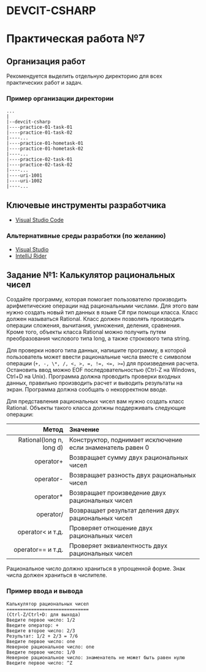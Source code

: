 # DEVCIT-CSHARP
Практическая работа №7
======================

## Организация работ

Рекомендуется выделить отдельную директорию для всех практических работ и задач.

### Пример организации директории

```
...
|
|--devcit-csharp
|----practice-01-task-01
|----practice-01-task-02
|----...
|----practice-01-hometask-01
|----practice-01-hometask-02
|----...
|----practice-02-task-01
|----practice-02-task-02
|----...
|----uri-1001
|----uri-1002
|----...
```

## Ключевые инструменты разработчика

* [Visual Studio Code](https://code.visualstudio.com)

### Альтернативные среды разработки (по желанию)

* [Visual Studio](https://visualstudio.microsoft.com)
* [IntelliJ Rider](https://www.jetbrains.com/rider)

## Задание №1: Калькулятор рациональных чисел

Создайте программу, которая помогает пользователю производить арифметические операции
над рациональными числами. Для этого вам нужно создать новый тип данных в языке C#
при помощи класса. Класс должен называться Rational. Класс должен позволять производить
операции сложения, вычитания, умножения, деления, сравнения. Кроме того, объекты класса
Rational можно получить путем преобразования числового типа long, а также строкового типа
string.

Для проверки нового типа данных, напишите программу, в которой пользователь может
ввести рациональные числа вместе с символом операции (`+, -, \*, /, <, >, =, !=, <=, >=`)
для произведения расчета. Остановить ввод можно EOF последовательностью (Ctrl-Z на Windows,
Ctrl+D на Unix). Программа должна проводить проверки входных данных, правильно производить
расчет и выводить результаты на экран. Программа должна сообщать о некорректном вводе.

Для представления рациональных чисел вам нужно создать класс Rational. Объекты
такого класса должны поддерживать следующие операции:

| Метод                    | Значение                                                                                             |
| -----------------------: | :--------------------------------------------------------------------------------------------------- |
| Rational(long n, long d) | Конструктор, поднимает исключение если знаменатель равен 0                                           |
| operator+                | Возвращает сумму двух рациональных чисел                                                             |
| operator-                | Возвращает разность двух рациональных чисел                                                          |
| operator*                | Возвращает произведение двух рациональных чисел                                                      |
| operator/                | Возвращает результат деления двух рациональных чисел                                                 |
| operator< и т.д.         | Проверяет отношение двух рациональных чисел                                                          |
| operator== и т.д.        | Проверяет эквиалентность двух рациональных чисел                                                     |

Рациональное число должно храниться в упрощенной форме. Знак числа должен храниться в числителе.

### Пример ввода и вывода

```
Калькулятор рациональных чисел
==============================
(Ctrl-Z/Ctrl+D: для выхода)
Введите первое число: 1/2
Введите оператор: +
Введите второе число: 2/3
Результат: 1/2 + 2/3 = 7/6
Введите первое число: one
Неверное рациональное число: one
Введите первое число: 1/0
Неверное рациональное число: знаменатель не может быть равен нулю
Введите первое число: ^Z
```
